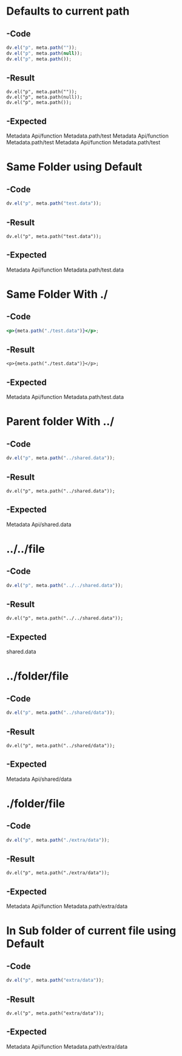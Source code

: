 # Defaults to current path
## -Code
```js
dv.el("p", meta.path(""));
dv.el("p", meta.path(null));
dv.el("p", meta.path());
```

## -Result
```dataviewjs
dv.el("p", meta.path(""));
dv.el("p", meta.path(null));
dv.el("p", meta.path());
```

## -Expected
Metadata Api/function Metadata.path/test
Metadata Api/function Metadata.path/test
Metadata Api/function Metadata.path/test
# Same Folder using Default
## -Code
```js
dv.el("p", meta.path("test.data"));
```

## -Result
```dataviewjs
dv.el("p", meta.path("test.data"));
```

## -Expected
Metadata Api/function Metadata.path/test.data

# Same Folder With ./
## -Code
```jsx
<p>{meta.path("./test.data")}</p>;
```

## -Result
```jsx:
<p>{meta.path("./test.data")}</p>;
```

## -Expected
Metadata Api/function Metadata.path/test.data

# Parent folder With ../
## -Code
```js
dv.el("p", meta.path("../shared.data"));
```

## -Result
```dataviewjs
dv.el("p", meta.path("../shared.data"));
```

## -Expected
Metadata Api/shared.data

# ../../file
## -Code
```js
dv.el("p", meta.path("../../shared.data"));
```

## -Result
```dataviewjs
dv.el("p", meta.path("../../shared.data"));
```

## -Expected
shared.data

# ../folder/file
## -Code
```js
dv.el("p", meta.path("../shared/data"));
```

## -Result
```dataviewjs
dv.el("p", meta.path("../shared/data"));
```

## -Expected
Metadata Api/shared/data

# ./folder/file
## -Code
```js
dv.el("p", meta.path("./extra/data"));
```

## -Result
```dataviewjs
dv.el("p", meta.path("./extra/data"));
```

## -Expected
Metadata Api/function Metadata.path/extra/data

# In Sub folder of current file using Default
## -Code
```js
dv.el("p", meta.path("extra/data"));
```

## -Result
```dataviewjs
dv.el("p", meta.path("extra/data"));
```

## -Expected
Metadata Api/function Metadata.path/extra/data
